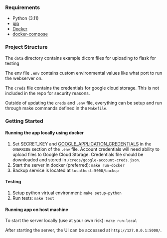 ### Requirements

- Python (3.11)
- [pip](https://pypi.org/project/pip/)
- [Docker](https://www.docker.com/)
- [docker-compose](https://docs.docker.com/compose/)

### Project Structure

The `data` directory contains example dicom files for uploading to flask for testing

The env file `.env` contains custom environmental values like what port to run the webserver on.

The `creds` file contains the credentials for google cloud storage. This is not included in the repo for security
reasons.

Outside of updating the `creds` and `.env` file, everything can be setup and run through make commands defined in the
`Makefile`.

### Getting Started

#### Running the app locally using docker

1. Set SECRET_KEY and [GOOGLE_APPLICATION_CREDENTIALS](https://googleapis.dev/python/google-api-core/latest/auth.html)
   in
   the `OVERRIDE` section of the `.env` file. Account credentials will need ability to upload files to Google Cloud
   Storage. Credentials file should be downloaded and stored in `/creds/google-account-creds.json`.
2. Start the server in docker (preferred): `make run-docker`
3. Backup service is located at `localhost:5000/backup`

#### Testing

1. Setup python virtual environment: `make setup-python`
2. Run tests: `make test`

#### Running app on host machine

To start the server locally (use at your own risk): `make run-local`

After starting the server, the UI can be accessed at `http://127.0.0.1:5000/`.
